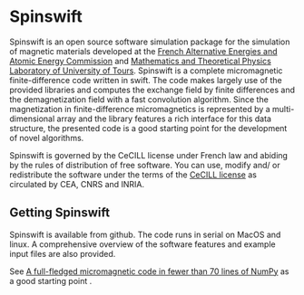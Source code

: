 # Spinswift
Spinswift is an open source software simulation package for the simulation of magnetic materials developed at the [French Alternative Energies and Atomic Energy Commission](http://www.cea.fr) and [Mathematics and Theoretical Physics Laboratory of University of Tours](http://http://www.lmpt.univ-tours.fr/en/welcome). Spinswift is a complete micromagnetic finite-difference code written in swift. The code makes largely use of the provided libraries and computes the exchange field by finite differences and the demagnetization field with a fast convolution algorithm. Since the magnetization in finite-difference micromagnetics is represented by a multi-dimensional array and the library features a rich interface for this data structure, the presented code is a good starting point for the development of novel algorithms.

Spinswift is governed by the CeCILL license under French law and abiding by the rules of distribution of free software. You can use, modify and/ or redistribute the software under the terms of the [CeCILL license](http://www.cecill.info) as circulated by CEA, CNRS and INRIA.

## Getting Spinswift
Spinswift is available from github. The code runs in serial on MacOS and linux. A comprehensive overview of the software features and example input files are also provided.

See [A full-fledged micromagnetic code in fewer than 70 lines of NumPy](http://dx.doi.org/10.1016/j.jmmm.2015.03.081) as a good starting point .

